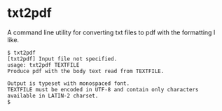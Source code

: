 # txt2pdf

A command line utility for converting txt files to pdf with the formatting
I like.

```
$ txt2pdf
[txt2pdf] Input file not specified.
usage: txt2pdf TEXTFILE
Produce pdf with the body text read from TEXTFILE.

Output is typeset with monospaced font.
TEXTFILE must be encoded in UTF-8 and contain only characters
available in LATIN-2 charset.
$
```
